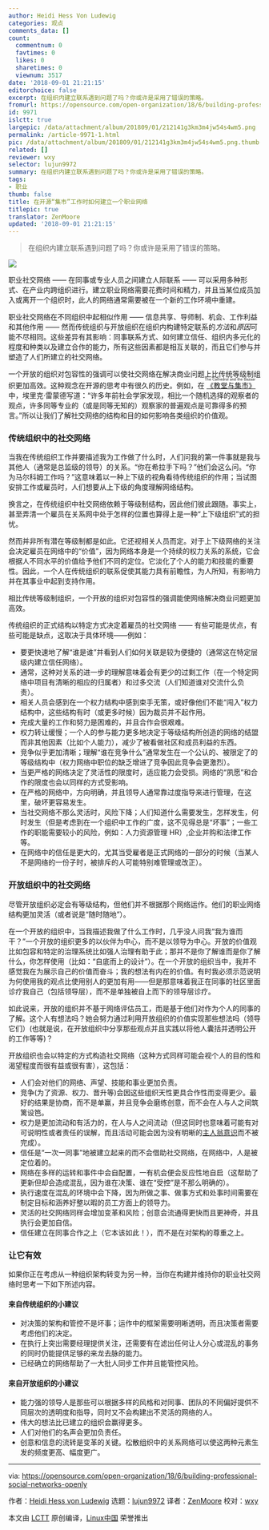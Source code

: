 ```yaml
---
author: Heidi Hess Von Ludewig
categories: 观点
comments_data: []
count:
  commentnum: 0
  favtimes: 0
  likes: 0
  sharetimes: 0
  viewnum: 3517
date: '2018-09-01 21:21:15'
editorchoice: false
excerpt: 在组织内建立联系遇到问题了吗？你或许是采用了错误的策略。
fromurl: https://opensource.com/open-organization/18/6/building-professional-social-networks-openly
id: 9971
islctt: true
largepic: /data/attachment/album/201809/01/212141g3km3m4jw54s4wm5.png
permalink: /article-9971-1.html
pic: /data/attachment/album/201809/01/212141g3km3m4jw54s4wm5.png.thumb.jpg
related: []
reviewer: wxy
selector: lujun9972
summary: 在组织内建立联系遇到问题了吗？你或许是采用了错误的策略。
tags:
- 职业
thumb: false
title: 在开源“集市”工作时如何建立一个职业网络
titlepic: true
translator: ZenMoore
updated: '2018-09-01 21:21:15'
---
```



> 
> 在组织内建立联系遇到问题了吗？你或许是采用了错误的策略。
> 
> 
> 


![](/data/attachment/album/201809/01/212141g3km3m4jw54s4wm5.png)


职业社交网络 —— 在同事或专业人员之间建立人际联系 —— 可以采用多种形式、在产业内跨组织进行。建立职业网络需要花费时间和精力，并且当某位成员加入或离开一个组织时，此人的网络通常需要被在一个新的工作环境中重建。


职业社交网络在不同组织中起相似作用 —— 信息共享、导师制、机会、工作利益和其他作用 —— 然而传统组织与开放组织在组织内构建特定联系的*方法*和*原因*可能不尽相同。这些差异有其影响：同事联系方式、如何建立信任、组织内多元化的程度和种类以及建立合作的能力，所有这些因素都是相互关联的，而且它们参与并塑造了人们所建立的社交网络。


一个开放的组织对包容性的强调可以使社交网络在解决商业问题上比传统等级制组织更加高效。这种观念在开源的思考中有很久的历史。例如，在<ruby> <a href="http://www.catb.org/%7Eesr/writings/cathedral-bazaar/cathedral-bazaar/ar01s04.html">  《教堂与集市》 </a> <rt>  The Cathedral and the Bazaar </rt></ruby>中，埃里克·雷蒙德写道：“许多年前社会学家发现，相比一个随机选择的观察者的观点，许多同等专业的（或是同等无知的）观察家的普遍观点是可靠得多的预言。”所以让我们了解社交网络的结构和目的如何影响各类组织的价值观。


### 传统组织中的社交网络


当我在传统组织工作并要描述我为工作做了什么时，人们问我的第一件事就是我与其他人（通常是总监级的领导）的关系。“你在希拉手下吗？”他们会这么问。“你为马尔科姆工作吗？”这意味着以一种上下级的视角看待传统组织的作用；当试图安排工作或雇员时，人们想要从上下级的角度理解网络结构。


换言之，在传统组织中社交网络依赖于等级制结构，因此他们彼此跟随。事实上，甚至弄清一个雇员在关系网中处于怎样的位置也算得上是一种“上下级组织”式的担忧。


然而并非所有潜在等级制都是如此。它还视相关人员而定。对于上下级网络的关注会决定雇员在网络中的“价值”，因为网络本身是一个持续的权力关系的系统，它会根据人不同水平的价值给予他们不同的定位。它淡化了个人的能力和技能的重要性。因此，一个人在传统组织的联系促使其能力具有前瞻性，为人所知，有影响力并在其事业中起到支持作用。


相比传统等级制组织，一个开放的组织对包容性的强调能使网络解决商业问题更加高效。


传统组织的正式结构以特定方式决定着雇员的社交网络 —— 有些可能是优点，有些可能是缺点，这取决于具体环境——例如：


* 要更快速地了解“谁是谁”并看到人们如何关联是较为便捷的（通常这在特定层级内建立信任网络）。
* 通常，这种对关系的进一步的理解意味着会有更少的过剩工作（在一个特定网络中项目有清晰的相应的归属者）和过多交流（人们知道谁对交流什么负责）。
* 相关人员会感到在一个权力结构中感到束手无策，或好像他们不能“闯入”权力结构中，这些结构有时（或更多时候）因为裁员并不起作用。
* 完成大量的工作和努力是困难的，并且合作会很艰难。
* 权力转让缓慢；一个人的参与能力更多地决定于等级结构所创造的网络的结盟而非其他因素（比如个人能力），减少了被看做社区和成员利益的东西。
* 竞争似乎更加清晰；理解“谁在竞争什么”通常发生在一个公认的、被限定了的等级结构中（权力网络中职位的缺乏增进了竞争因此竞争会更激烈）。
* 当更严格的网络决定了灵活性的限度时，适应能力会受损。网络的“夙愿”和合作的限度也会以同样的方式受影响。
* 在严格的网络中，方向明确，并且领导人通常靠过度指导来进行管理，在这里，破坏更容易发生。
* 当社交网络不那么灵活时，风险下降；人们知道什么需要发生，怎样发生，何时发生（但是考虑到在一个组织中工作的广度，这不见得总是“坏事”；一些工作的职能需要较小的风险，例如：人力资源管理 HR）,企业并购和法律工作等。
* 在网络中的信任是更大的，尤其当受雇者是正式网络的一部分的时候（当某人不是网络的一份子时，被排斥的人可能特别难管理或改正）。


### 开放组织中的社交网络


尽管开放组织必定会有等级结构，但他们并不根据那个网络运作。他们的职业网络结构更加灵活（或者说是“随时随地”）。


在一个开放的组织中，当我描述我做了什么工作时，几乎没人问我“我为谁而干？”一个开放的组织更多的以伙伴为中心，而不是以领导为中心。开放的价值观比如包容和特定的治理系统比如强人治理有助于此；那并不是你了解谁而是你了解什么，你怎样使用（比如：“自底而上的设计”）。在一个开放的组织当中，我并不感觉我在为展示自己的价值而奋斗；我的想法有内在的价值。有时我必须示范说明为何使用我的观点比使用别人的更加有用——但是那意味着我正在同事的社区里面诊疗我自己（包括领导层），而不是单独被自上而下的领导层诊疗。


如此说来，开放的组织并不基于网络评估员工，而是基于他们对作为个人的同事的了解。这个人有想法吗？她会努力通过利用开放组织的价值实现那些想法吗（领导它们）(也就是说，在开放组织中分享那些观点并且实践以将他人囊括并透明公开的工作等等)？


开放组织也会以特定的方式构造社交网络（这种方式同样可能会视个人的目的性和渴望程度而很有益或很有害），这包括：


* 人们会对他们的网络、声望、技能和事业更加负责。
* 竞争(为了资源、权力、晋升等)会因这些组织天性更具合作性而变得更少。最好的结果是协商，而不是单赢，并且竞争会磨练创意，而不会在人与人之间筑篱设笆。
* 权力是更加流动和有活力的，在人与人之间流动（但这同时也意味着可能有对可说明性或者责任的误解，而且活动可能会因为没有明晰的[主人翁意识](https://opensource.com/open-organization/18/4/rethinking-ownership-across-organization)而不被完成）。
* 信任是“一次一同事”地被建立起来的而不会借助社交网络，在网络中，人是被定位着的。
* 网络在多样的运转和事件中会自配置，一有机会便会反应性地自启（这帮助了更新但却会造成混乱，因为谁在决策、谁在“受控”是不那么明确的）。
* 执行速度在混乱的环境中会下降，因为所做之事、做事方式和处事时间需要在制定目标和涵养好整以暇的员工方面上的领导力。
* 灵活的社交网络同样会增加变革和风险；创意会流通得更快而且更神奇，并且执行会更加自信。
* 信任建立在同事合作之上（它本该如此！），而不是在对架构的尊重之上。


### 让它有效


如果你正在考虑从一种组织架构转变为另一种，当你在构建并维持你的职业社交网络时思考一下如下所述内容。


#### 来自传统组织的小建议


* 对决策的架构和管控不是坏事；运作中的框架需要明晰透明，而且决策者需要考虑他们的决定。
* 在执行上突出需要经理提供关注，还需要有在滤出任何让人分心或混乱的事务的同时仍能提供足够的来龙去脉的能力。
* 已经确立的网络帮助了一大批人同步工作并且能管控风险。


#### 来自开放组织的小建议


* 能力强的领导人是那些可以根据多样的风格和对同事、团队的不同偏好提供不同层次的透明度和指导，同时又不会构建出不灵活的网络的人。
* 伟大的想法比已建立的组织会赢得更多。
* 人们对他们的名声会更加负责任。
* 创意和信息的流转是变革的关键。松散组织中的关系网络可以使这两种元素生发的频度更高、幅度更广。




---


via: <https://opensource.com/open-organization/18/6/building-professional-social-networks-openly>


作者：[Heidi Hess von Ludewig](https://opensource.com/users/heidi-hess-von-ludewig) 选题：[lujun9972](https://github.com/lujun9972) 译者：[ZenMoore](https://github.com/ZenMoore) 校对：[wxy](https://github.com/wxy)


本文由 [LCTT](https://github.com/LCTT/TranslateProject) 原创编译，[Linux中国](https://linux.cn/) 荣誉推出